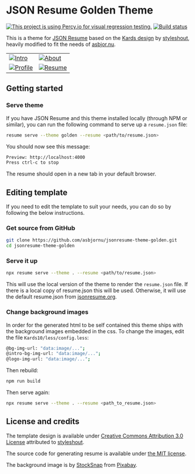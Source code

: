 # JSON Resume Golden Theme

[![This project is using Percy.io for visual regression
testing.][percy-badge]][percy-link]
[![Build status][build-badge]][build-link]

This is a theme for [JSON Resume][jsonresume] based on the [Kards design][kards]
by [styleshout], heavily modified to fit the needs of [asbjor.nu][asbjornu].

|                                         |                                      |
| --------------------------------------- | ------------------------------------ |
| [![Intro][intro-img]][intro-link]       | [![About][about-img]][about-link]    |
| [![Profile][profile-img]][profile-link] | [![Resume][resume-img]][resume-link] |

## Getting started

### Serve theme

If you have JSON Resume and this theme installed locally (through NPM or
similar), you can run the following command to serve up a `resume.json` file:

```sh
resume serve --theme golden --resume <path/to/resume.json>
```

You should now see this message:

```sh
Preview: http://localhost:4000
Press ctrl-c to stop
```

The resume should open in a new tab in your default browser.

## Editing template

If you need to edit the template to suit your needs, you can do so by following
the below instructions.

### Get source from GitHub

```sh
git clone https://github.com/asbjornu/jsonresume-theme-golden.git
cd jsonresume-theme-golden
```

### Serve it up

```sh
npx resume serve --theme . --resume <path/to/resume.json>
```

This will use the local version of the theme to render the `resume.json` file.
If there is a local copy of resume.json this will be used.  Otherwise, it will
use the default resume.json from [jsonresume.org](https://jsonresume.org/).

### Change background images

In order for the generated html to be self contained this theme ships with the
background images embedded in the css. To change the images, edit the file
`Kards10/less/config.less`:

```sh
@bg-img-url: "data:image/...";
@intro-bg-img-url: "data:image/...";
@logo-img-url: "data:image/...";
```

Then rebuild:

```sh
npm run build
```

Then serve again:

```sh
npx resume serve --theme . --resume <path_to_resume.json>
```

## License and credits

The template design is available under [Creative Commons Attribution 3.0
License](cc) attributed to [styleshout].

The source code for generating resume is available under [the MIT
license][mit].

The background image is by [StockSnap] from [Pixabay].

[about-img]: https://asbjornu.github.io/jsonresume-theme-golden/resume-2.png
[about-link]: https://asbjornu.github.io/jsonresume-theme-golden/resume.html#about
[asbjornu]: https://asbjor.nu/
[build-badge]: https://github.com/asbjornu/jsonresume-theme-golden/actions/workflows/build.yml/badge.svg
[build-link]: https://github.com/asbjornu/jsonresume-theme-golden/actions/workflows/build.yml
[cc]: http://creativecommons.org/licenses/by/3.0/
[intro-img]: https://asbjornu.github.io/jsonresume-theme-golden/resume-1.png
[intro-link]: https://asbjornu.github.io/jsonresume-theme-golden/resume.html
[jsonresume]: http://jsonresume.org/
[kards]: https://www.styleshout.com/free-templates/kards/
[mit]: http://mths.be/mit
[percy-badge]: https://percy.io/static/images/percy-badge.svg
[percy-link]: https://percy.io/asbjornu/jsonresume-theme-golden
[pixabay]: https://pixabay.com//?utm_source=link-attribution&amp;utm_medium=referral&amp;utm_campaign=image&amp;utm_content=2589504
[profile-img]: https://asbjornu.github.io/jsonresume-theme-golden/resume-3.png
[profile-link]: https://asbjornu.github.io/jsonresume-theme-golden/resume.html#about
[resume-img]: https://asbjornu.github.io/jsonresume-theme-golden/resume-4.png
[resume-link]: https://asbjornu.github.io/jsonresume-theme-golden/resume.html#resume
[stocksnap]: https://pixabay.com/users/stocksnap-894430/?utm_source=link-attribution&amp;utm_medium=referral&amp;utm_campaign=image&amp;utm_content=2589504
[styleshout]: https://www.styleshout.com/
